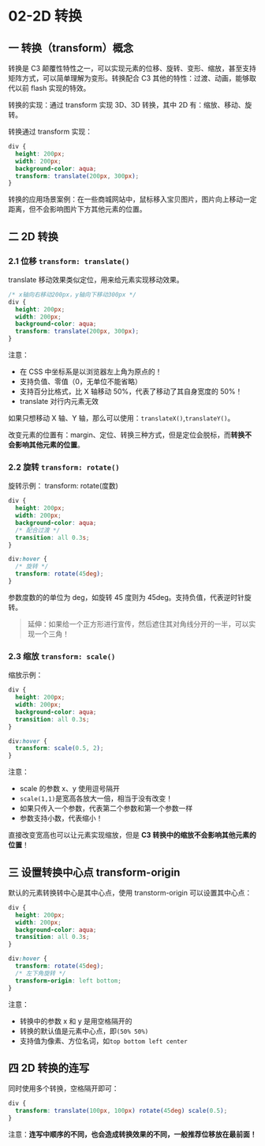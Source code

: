 # 02-2D 转换

## 一 转换（transform）概念

转换是 C3 颠覆性特性之一，可以实现元素的位移、旋转、变形、缩放，甚至支持矩阵方式，可以简单理解为变形。转换配合 C3 其他的特性：过渡、动画，能够取代以前 flash 实现的特效。

转换的实现：通过 transform 实现 3D、3D 转换，其中 2D 有：缩放、移动、旋转。

转换通过 transform 实现：

```css
div {
  height: 200px;
  width: 200px;
  background-color: aqua;
  transform: translate(200px, 300px);
}
```

转换的应用场景案例：在一些商城网站中，鼠标移入宝贝图片，图片向上移动一定距离，但不会影响图片下方其他元素的位置。

## 二 2D 转换

### 2.1 位移 `transform: translate()`

translate 移动效果类似定位，用来给元素实现移动效果。

```css
/* x轴向右移动200px，y轴向下移动300px */
div {
  height: 200px;
  width: 200px;
  background-color: aqua;
  transform: translate(200px, 300px);
}
```

注意：

- 在 CSS 中坐标系是以浏览器左上角为原点的！
- 支持负值、零值（0，无单位不能省略）
- 支持百分比格式，比 X 轴移动 50%，代表了移动了其自身宽度的 50%！
- translate 对行内元素无效

如果只想移动 X 轴、Y 轴，那么可以使用：`translateX()`,`translateY()`。

改变元素的位置有：margin、定位、转换三种方式，但是定位会脱标，而**转换不会影响其他元素的位置**。

### 2.2 旋转 `transform: rotate()`

旋转示例：
transform: rotate(度数)

```css
div {
  height: 200px;
  width: 200px;
  background-color: aqua;
  /* 配合过渡 */
  transition: all 0.3s;
}

div:hover {
  /* 旋转 */
  transform: rotate(45deg);
}
```

参数度数的的单位为 deg，如旋转 45 度则为 45deg。支持负值，代表逆时针旋转。

> 延伸：如果给一个正方形进行宣传，然后遮住其对角线分开的一半，可以实现一个三角！

### 2.3 缩放 `transform: scale()`

缩放示例：

```css
div {
  height: 200px;
  width: 200px;
  background-color: aqua;
  transition: all 0.3s;
}

div:hover {
  transform: scale(0.5, 2);
}
```

注意：

- scale 的参数 x、y 使用逗号隔开
- `scale(1,1)`是宽高各放大一倍，相当于没有改变！
- 如果只传入一个参数，代表第二个参数和第一个参数一样
- 参数支持小数，代表缩小！

直接改变宽高也可以让元素实现缩放，但是 **C3 转换中的缩放不会影响其他元素的位置**！

## 三 设置转换中心点 transform-origin

默认的元素转换转中心是其中心点，使用 transtorm-origin 可以设置其中心点：

```css
div {
  height: 200px;
  width: 200px;
  background-color: aqua;
  transition: all 0.3s;
}

div:hover {
  transform: rotate(45deg);
  /* 左下角旋转 */
  transform-origin: left bottom;
}
```

注意：

- 转换中的参数 x 和 y 是用空格隔开的
- 转换的默认值是元素中心点，即`(50% 50%)`
- 支持值为像素、方位名词，如`top bottom left center`

## 四 2D 转换的连写

同时使用多个转换，空格隔开即可：

```css
div {
  transform: translate(100px, 100px) rotate(45deg) scale(0.5);
}
```

注意：**连写中顺序的不同，也会造成转换效果的不同，一般推荐位移放在最前面！**
